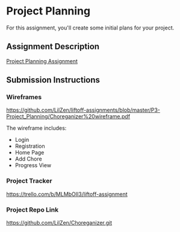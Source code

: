 # Project Planning
For this assignment, you'll create some initial plans for your project.

## Assignment Description
[Project Planning Assignment](https://education.launchcode.org/liftoff/modules/assignments/project-planning)

## Submission Instructions

### Wireframes

https://github.com/LilZen/liftoff-assignments/blob/master/P3-Project_Planning/Choreganizer%20wireframe.pdf

The wireframe includes:
* Login
* Registration
* Home Page
* Add Chore
* Progress View

### Project Tracker

https://trello.com/b/MLMbOII3/liftoff-assignment

### Project Repo Link

https://github.com/LilZen/Choreganizer.git

